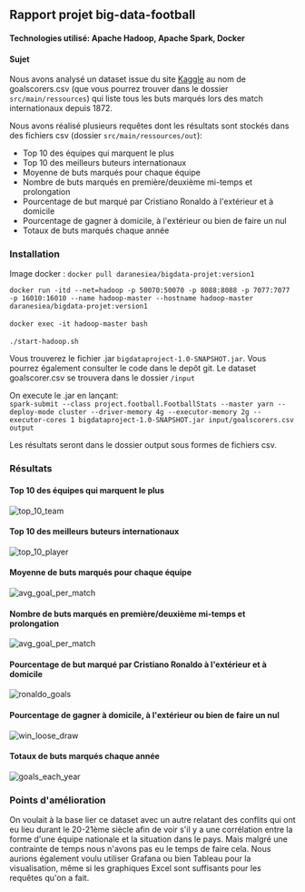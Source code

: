 ## Rapport projet big-data-football

#### Technologies utilisé: Apache Hadoop, Apache Spark, Docker

#### Sujet
Nous avons analysé un dataset issue du site [Kaggle](https://www.kaggle.com/datasets/martj42/international-football-results-from-1872-to-2017 "titre de lien optionnel") au nom de goalscorers.csv (que vous pourrez trouver dans le dossier `src/main/ressources`) qui liste tous les buts marqués lors des match internationaux depuis 1872.

Nous avons réalisé plusieurs requêtes dont les résultats sont stockés dans des fichiers csv (dossier `src/main/ressources/out`):
- Top 10 des équipes qui marquent le plus
- Top 10 des meilleurs buteurs internationaux
- Moyenne de buts marqués pour chaque équipe
- Nombre de buts marqués en première/deuxième mi-temps et prolongation
- Pourcentage de but marqué par Cristiano Ronaldo à l'extérieur et à domicile
- Pourcentage de gagner à domicile, à l'extérieur ou bien de faire un nul
- Totaux de buts marqués chaque année


### Installation
Image docker : `docker pull daranesiea/bigdata-projet:version1`

`docker run -itd --net=hadoop -p 50070:50070 -p 8088:8088 -p 7077:7077 -p 16010:16010 --name hadoop-master --hostname hadoop-master daranesiea/bigdata-projet:version1` <br>
<br>
`docker exec -it hadoop-master bash`
<br>
<br>
`./start-hadoop.sh`

Vous trouverez le fichier .jar `bigdataproject-1.0-SNAPSHOT.jar`. Vous pourrez également consulter le code dans le depôt git.
Le dataset goalscorer.csv se trouvera dans le dossier `/input`

On execute le .jar en lançant: <br>
`spark-submit --class project.football.FootballStats --master yarn --deploy-mode cluster --driver-memory 4g --executor-memory 2g --executor-cores 1 bigdataproject-1.0-SNAPSHOT.jar input/goalscorers.csv output`

Les résultats seront dans le dossier output sous formes de fichiers csv.

### Résultats

#### Top 10 des équipes qui marquent le plus
![top_10_team](https://user-images.githubusercontent.com/55244579/215908807-c357abf8-a39b-4cc4-99d6-2416a729e3cf.png)

#### Top 10 des meilleurs buteurs internationaux
![top_10_player](https://user-images.githubusercontent.com/55244579/215908806-da908633-8a3f-4fc9-be4d-901fd252b137.png)

#### Moyenne de buts marqués pour chaque équipe
![avg_goal_per_match](https://user-images.githubusercontent.com/55244579/215908805-0bc2f621-52dc-4bbb-815a-f2cf9ae7e65e.png)

#### Nombre de buts marqués en première/deuxième mi-temps et prolongation
![avg_goal_per_match](https://user-images.githubusercontent.com/55244579/215908804-c11d39c8-f099-4e98-8279-b764aa9d05b2.png)

#### Pourcentage de but marqué par Cristiano Ronaldo à l'extérieur et à domicile
![ronaldo_goals](https://user-images.githubusercontent.com/55244579/215908802-5839a0ec-9877-48dc-a5e7-3fe5a2f9eb1c.png)

#### Pourcentage de gagner à domicile, à l'extérieur ou bien de faire un nul
![win_loose_draw](https://user-images.githubusercontent.com/55244579/215908809-018bab92-2b22-40df-a9d1-dfb4fe526591.png)

#### Totaux de buts marqués chaque année
![goals_each_year](https://user-images.githubusercontent.com/55244579/215908808-5cba83e8-314c-4be3-87ec-5436ce76afc8.png)


### Points d'amélioration
On voulait à la base lier ce dataset avec un autre relatant des conflits qui ont eu lieu durant le 20-21ème siècle afin de voir s'il y a une corrélation entre la forme d'une équipe nationale et la situation dans le pays. Mais malgré une contrainte de temps nous n'avons pas eu le temps de faire cela.
Nous aurions également voulu utiliser Grafana ou bien Tableau pour la visualisation, même si les graphiques Excel sont suffisants pour les requêtes qu'on a fait.
